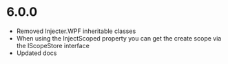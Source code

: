 # 6.0.0

- Removed Injecter.WPF inheritable classes
- When using the InjectScoped property you can get the create scope via the IScopeStore interface
- Updated docs
